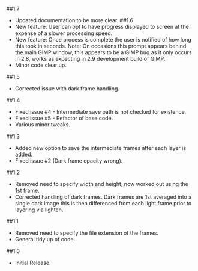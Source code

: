 ##1.7
* Updated documentation to be more clear.
##1.6
* New feature: User can opt to have progress displayed to screen at the expense of a slower processing speed.
* New feature: Once process is complete the user is notified of how long this took in seconds. Note: On occasions this prompt appears behind the main GIMP window, this appears to be a GIMP bug as it only occurs in 2.8, works as expecting in 2.9 development build of GIMP.
* Minor code clear up.

##1.5
* Corrected issue with dark frame handling.

##1.4
* Fixed issue #4 - Intermediate save path is not checked for existence.
* Fixed issue #5 - Refactor of base code.
* Various minor tweaks.

##1.3
* Added new option to save the intermediate frames after each layer is added.
* Fixed issue #2 (Dark frame opacity wrong).

##1.2
* Removed need to specify width and height, now worked out using the 1st frame.
* Corrected handling of dark frames.  Dark frames are 1st averaged into a single dark image this is then differenced from each light frame prior to layering via lighten.

##1.1
* Removed need to specify the file extension of the frames.
* General tidy up of code.

##1.0
* Initial Release.
